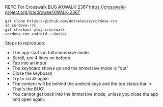 REPO For Crosswalk BUG #XWALK-2367
https://crosswalk-project.org/jira/browse/XWALK-2367


```batch
git clone https://github.com/dotnetwise/cordova-rrs
cd cordova-rrs
git checkout play-crosswalk
cordova run android --device
```

Steps to reproduce:
* The app starts in full immersive mode
* Scroll, see 4 lines on bottom
* Tap into an input
* The keyboard shows up and the immersive mode is "out"
* Close the keyboard
* Try to scroll again
* The content will be behind the android keys and the top status bar -> That's the BUG!
* You cannot get back into the immersive mode, unless you close the app and open again.
